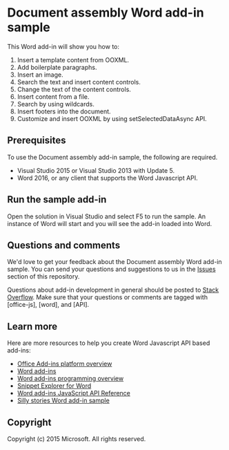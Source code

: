 # Document assembly Word add-in sample

This Word add-in will show you how to:

1. Insert a template content from OOXML.
2. Add boilerplate paragraphs.
3. Insert an image.
4. Search the text and insert content controls.
5. Change the text of the content controls.
6. Insert content from a file.
7. Search by using wildcards.
8. Insert footers into the document.
9. Customize and insert OOXML by using setSelectedDataAsync API. 

## Prerequisites

To use the Document assembly add-in sample, the following are required.

* Visual Studio 2015 or Visual Studio 2013 with Update 5.
* Word 2016, or any client that supports the Word Javascript API. 

## Run the sample add-in

Open the solution in Visual Studio and select F5 to run the sample. An instance of Word will start and you will see the add-in loaded into Word.

## Questions and comments

We'd love to get your feedback about the Document assembly Word add-in sample. You can send your questions and suggestions to us in the [Issues](https://github.com/OfficeDev/Word-Add-in-DocumentAssembly/issues) section of this repository.

Questions about add-in development in general should be posted to [Stack Overflow](http://stackoverflow.com/questions/tagged/Office365+API). Make sure that your questions or comments are tagged with [office-js], [word], and [API].

## Learn more

Here are more resources to help you create Word Javascript API based add-ins:

* [Office Add-ins platform overview](https://msdn.microsoft.com/EN-US/library/office/jj220082.aspx)
* [Word add-ins](https://github.com/OfficeDev/office-js-docs/blob/master/word/word-add-ins.md)
* [Word add-ins programming overview](https://github.com/OfficeDev/office-js-docs/blob/master/word/word-add-ins-programming-guide.md)
* [Snippet Explorer for Word](http://officesnippetexplorer.azurewebsites.net/#/snippets/word)
* [Word add-ins JavaScript API Reference](https://github.com/OfficeDev/office-js-docs/tree/master/word/word-add-ins-javascript-reference)
* [Silly stories Word add-in sample](https://github.com/OfficeDev/Word-Add-in-SillyStories)

## Copyright
Copyright (c) 2015 Microsoft. All rights reserved.